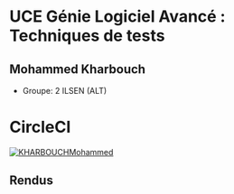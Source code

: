 # UCE Génie Logiciel Avancé : Techniques de tests

## Mohammed Kharbouch


- Groupe: 2 ILSEN (ALT)

# CircleCI
[![KHARBOUCHMohammed](https://circleci.com/gh/KHARBOUCHMohammed/ceri-m1-techniques-de-test.svg?style=svg)](https://app.circleci.com/pipelines/github/KHARBOUCHMohammed)


## Rendus

